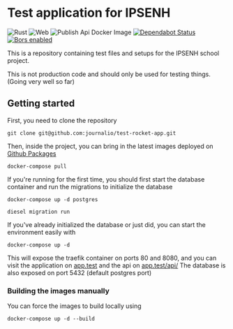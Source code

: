 # Test application for IPSENH

![Rust](https://github.com/journalio/test-rocket-app/workflows/Rust/badge.svg?branch=develop)
![Web](https://github.com/journalio/test-rocket-app/workflows/Web/badge.svg?branch=develop)
![Publish Api Docker Image](https://github.com/journalio/test-rocket-app/workflows/Publish%20Api%20Docker%20Image/badge.svg?branch=develop)
[![Dependabot Status](https://api.dependabot.com/badges/status?host=github&repo=journalio/test-rocket-app)](https://dependabot.com)
[![Bors enabled](https://bors.tech/images/badge_small.svg)](https://app.bors.tech/repositories/23668)

This is a repository containing test files and setups for the IPSENH school project.

This is not production code and should only be used for testing things. (Going very well so far)

## Getting started

First, you need to clone the repository

```shell script
git clone git@github.com:journalio/test-rocket-app.git
```

Then, inside the project, you can bring in the latest images deployed on 
[Github Packages](https://github.com/journalio/test-rocket-app/packages)

```shell script
docker-compose pull
```

If you're running for the first time, you should first start the database container
and run the migrations to initialize the database

```shell script
docker-compose up -d postgres

diesel migration run
```

If you've already initialized the database or just did, you can start the environment easily with

```shell script
docker-compose up -d
```

This will expose the traefik container on ports 80 and 8080, 
and you can visit the application on [app.test](http://app.test) and the api on [app.test/api/](http://app.test/api/)
The database is also exposed on port 5432 (default postgres port)


### Building the images manually

You can force the images to build locally using 
```shell script
docker-compose up -d --build
```


